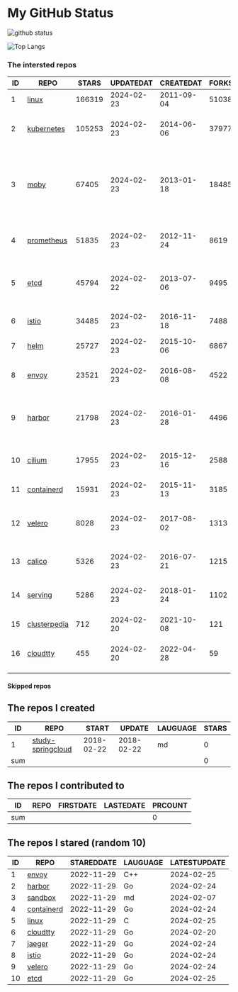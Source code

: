 # My GitHub Status

<img src="https://github-readme-stats-1.yihong0618.vercel.app/api?username=daoqingniu&show_icons=true&&&hide_title=true&count_private=true" alt="github status" />

![Top Langs](https://github-readme-stats-1.yihong0618.vercel.app/api/top-langs/?username=daoqingniu&layout=compact)

<!--START_SECTION:github_repos-->
### The intersted repos
| ID |                              REPO                               | STARS  | UPDATEDAT  | CREATEDAT  | FORKSCOUNT |                                                DESCRIPTIONS                                                |
|----|-----------------------------------------------------------------|--------|------------|------------|------------|------------------------------------------------------------------------------------------------------------|
|  1 | [linux](https://github.com/torvalds/linux)                      | 166319 | 2024-02-23 | 2011-09-04 |      51038 | Linux kernel source tree                                                                                   |
|  2 | [kubernetes](https://github.com/kubernetes/kubernetes)          | 105253 | 2024-02-23 | 2014-06-06 |      37977 | Production-Grade Container Scheduling and Management                                                       |
|  3 | [moby](https://github.com/moby/moby)                            |  67405 | 2024-02-23 | 2013-01-18 |      18485 | The Moby Project - a collaborative project for the container ecosystem to assemble container-based systems |
|  4 | [prometheus](https://github.com/prometheus/prometheus)          |  51835 | 2024-02-23 | 2012-11-24 |       8619 | The Prometheus monitoring system and time series database.                                                 |
|  5 | [etcd](https://github.com/etcd-io/etcd)                         |  45794 | 2024-02-22 | 2013-07-06 |       9495 | Distributed reliable key-value store for the most critical data of a distributed system                    |
|  6 | [istio](https://github.com/istio/istio)                         |  34485 | 2024-02-23 | 2016-11-18 |       7488 | Connect, secure, control, and observe services.                                                            |
|  7 | [helm](https://github.com/helm/helm)                            |  25727 | 2024-02-23 | 2015-10-06 |       6867 | The Kubernetes Package Manager                                                                             |
|  8 | [envoy](https://github.com/envoyproxy/envoy)                    |  23521 | 2024-02-23 | 2016-08-08 |       4522 | Cloud-native high-performance edge/middle/service proxy                                                    |
|  9 | [harbor](https://github.com/goharbor/harbor)                    |  21798 | 2024-02-23 | 2016-01-28 |       4496 | An open source trusted cloud native registry project that stores, signs, and scans content.                |
| 10 | [cilium](https://github.com/cilium/cilium)                      |  17955 | 2024-02-23 | 2015-12-16 |       2588 | eBPF-based Networking, Security, and Observability                                                         |
| 11 | [containerd](https://github.com/containerd/containerd)          |  15931 | 2024-02-23 | 2015-11-13 |       3185 | An open and reliable container runtime                                                                     |
| 12 | [velero](https://github.com/vmware-tanzu/velero)                |   8028 | 2024-02-23 | 2017-08-02 |       1313 | Backup and migrate Kubernetes applications and their persistent volumes                                    |
| 13 | [calico](https://github.com/projectcalico/calico)               |   5326 | 2024-02-23 | 2016-07-21 |       1215 | Cloud native networking and network security                                                               |
| 14 | [serving](https://github.com/knative/serving)                   |   5286 | 2024-02-23 | 2018-01-24 |       1102 | Kubernetes-based, scale-to-zero, request-driven compute                                                    |
| 15 | [clusterpedia](https://github.com/clusterpedia-io/clusterpedia) |    712 | 2024-02-20 | 2021-10-08 |        121 | The Encyclopedia of Kubernetes clusters                                                                    |
| 16 | [cloudtty](https://github.com/cloudtty/cloudtty)                |    455 | 2024-02-20 | 2022-04-28 |         59 | A Friendly Kubernetes CloudShell (Web Terminal) !                                                          |



#### Skipped repos
<!--END_SECTION:github_repos-->

<!--START_SECTION:my_github-->
## The repos I created
| ID  |                                 REPO                                 |   START    |   UPDATE   | LAUGUAGE | STARS |
|-----|----------------------------------------------------------------------|------------|------------|----------|-------|
|   1 | [study-springcloud](https://github.com/daoqingniu/study-springcloud) | 2018-02-22 | 2018-02-22 | md       |     0 |
| sum |                                                                      |            |            |          |     0 |

## The repos I contributed to
| ID  | REPO | FIRSTDATE | LASTEDATE | PRCOUNT |
|-----|------|-----------|-----------|---------|
| sum |      |           |           |       0 |

## The repos I stared (random 10)
| ID |                          REPO                          | STAREDDATE | LAUGUAGE | LATESTUPDATE |
|----|--------------------------------------------------------|------------|----------|--------------|
|  1 | [envoy](https://github.com/envoyproxy/envoy)           | 2022-11-29 | C++      | 2024-02-25   |
|  2 | [harbor](https://github.com/goharbor/harbor)           | 2022-11-29 | Go       | 2024-02-24   |
|  3 | [sandbox](https://github.com/cncf/sandbox)             | 2022-11-29 | md       | 2024-02-07   |
|  4 | [containerd](https://github.com/containerd/containerd) | 2022-11-29 | Go       | 2024-02-24   |
|  5 | [linux](https://github.com/torvalds/linux)             | 2022-11-29 | C        | 2024-02-25   |
|  6 | [cloudtty](https://github.com/cloudtty/cloudtty)       | 2022-11-29 | Go       | 2024-02-20   |
|  7 | [jaeger](https://github.com/jaegertracing/jaeger)      | 2022-11-29 | Go       | 2024-02-24   |
|  8 | [istio](https://github.com/istio/istio)                | 2022-11-29 | Go       | 2024-02-24   |
|  9 | [velero](https://github.com/vmware-tanzu/velero)       | 2022-11-29 | Go       | 2024-02-24   |
| 10 | [etcd](https://github.com/etcd-io/etcd)                | 2022-11-29 | Go       | 2024-02-25   |

<!--END_SECTION:my_github-->
